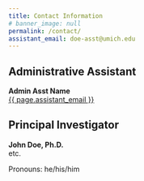 ```yaml
---
title: Contact Information
# banner_image: null
permalink: /contact/
assistant_email: doe-asst@umich.edu
---
```


## Administrative Assistant

**Admin Asst Name**  
<a href="mailto:{{ page.assistant_email }}">{{ page.assistant_email }}</a>

## Principal Investigator

**John Doe, Ph.D.**  
etc.

Pronouns: he/his/him
